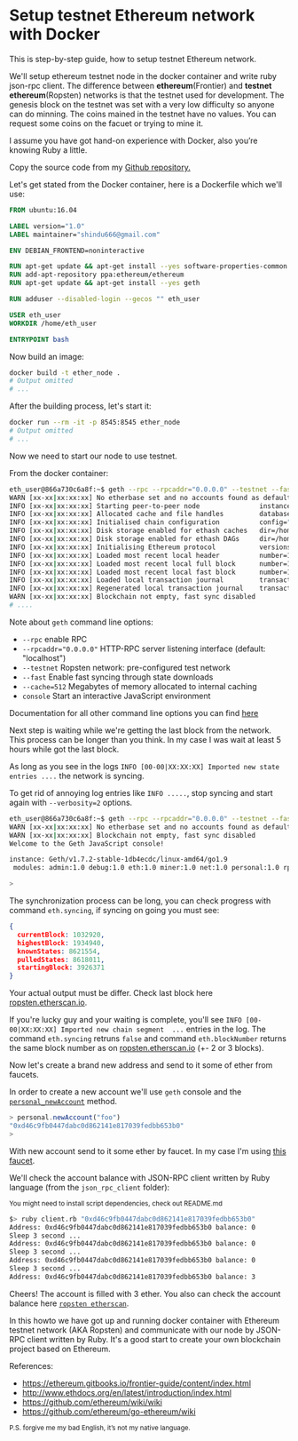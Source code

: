# Setup testnet Ethereum network with Docker

This is step-by-step guide, how to setup testnet Ethereum network.

We'll setup ethereum testnet node in the docker container and write ruby json-rpc client.
The difference between __ethereum__(Frontier) and __testnet ethereum__(Ropsten) networks is that the testnet 
used for development. The genesis block on the testnet was set with a very low difficulty so anyone can do minning.
The coins mained in the testnet have no values. You can request some coins on the facuet or trying to mine it.

I assume you have got hand-on experience with Docker, also you’re knowing Ruby a little. 

Copy the source code from my [Github repository.](https://github.com/fishbullet/Ethereum-Private-Network)

Let's get stated from the Docker container, here is a Dockerfile which we'll use:

```Dockerfile
FROM ubuntu:16.04

LABEL version="1.0"
LABEL maintainer="shindu666@gmail.com"

ENV DEBIAN_FRONTEND=noninteractive

RUN apt-get update && apt-get install --yes software-properties-common
RUN add-apt-repository ppa:ethereum/ethereum
RUN apt-get update && apt-get install --yes geth

RUN adduser --disabled-login --gecos "" eth_user

USER eth_user
WORKDIR /home/eth_user

ENTRYPOINT bash
```

Now build an image:

```bash
docker build -t ether_node .
# Output omitted
# ...
```

After the building process, let's start it:

```bash
docker run --rm -it -p 8545:8545 ether_node
# Output omitted
# ...
```

Now we need to start our node to use testnet.

From the docker container:

```bash
eth_user@866a730c6a8f:~$ geth --rpc --rpcaddr="0.0.0.0" --testnet --fast --cache=512 console
WARN [xx-xx|xx:xx:xx] No etherbase set and no accounts found as default 
INFO [xx-xx|xx:xx:xx] Starting peer-to-peer node               instance=Geth/v1.7.2-stable-1db4ecdc/linux-amd64/go1.9
INFO [xx-xx|xx:xx:xx] Allocated cache and file handles         database=/home/eth_user/.ethereum/testnet/geth/chaindata cache=512 handles=1024
INFO [xx-xx|xx:xx:xx] Initialised chain configuration          config="{ChainID: 3 Homestead: 0 DAO: <nil> DAOSupport: true EIP150: 0 EIP155: 10 EIP158: 10 Byzantium: 1700000 Engine: ethash}"
INFO [xx-xx|xx:xx:xx] Disk storage enabled for ethash caches   dir=/home/eth_user/.ethereum/testnet/geth/ethash count=3
INFO [xx-xx|xx:xx:xx] Disk storage enabled for ethash DAGs     dir=/home/eth_user/.ethash                       count=2
INFO [xx-xx|xx:xx:xx] Initialising Ethereum protocol           versions="[63 62]" network=3
INFO [xx-xx|xx:xx:xx] Loaded most recent local header          number=1934866 hash=480bc8…021ca1 td=6358565226576368
INFO [xx-xx|xx:xx:xx] Loaded most recent local full block      number=1934867 hash=a61065…492947 td=6358586381670544
INFO [xx-xx|xx:xx:xx] Loaded most recent local fast block      number=1934866 hash=480bc8…021ca1 td=6358565226576368
INFO [xx-xx|xx:xx:xx] Loaded local transaction journal         transactions=0 dropped=0
INFO [xx-xx|xx:xx:xx] Regenerated local transaction journal    transactions=0 accounts=0
WARN [xx-xx|xx:xx:xx] Blockchain not empty, fast sync disabled 
# ....
```

Note about `geth` command line options:

- `--rpc` enable RPC
- `--rpcaddr="0.0.0.0"` HTTP-RPC server listening interface (default: "localhost")
- `--testnet` Ropsten network: pre-configured test network
- `--fast` Enable fast syncing through state downloads
- `--cache=512` Megabytes of memory allocated to internal caching
- `console` Start an interactive JavaScript environment

Documentation for all other command line options you can find [here](https://github.com/ethereum/go-ethereum/wiki/Command-Line-Options)

Next step is waiting while we're getting the last block from the network.
This process can be longer than you think.
In my case I was wait at least 5 hours while got the last block.

As long as you see in the logs `INFO [00-00|XX:XX:XX] Imported new state entries ....` the network is syncing.

To get rid of annoying log entries like `INFO .....`, stop syncing and start again with `--verbosity=2` options.

```bash
eth_user@866a730c6a8f:~$ geth --rpc --rpcaddr="0.0.0.0" --testnet --fast --cache=512 --verbosity=2 console
WARN [xx-xx|xx:xx:xx] No etherbase set and no accounts found as default 
WARN [xx-xx|xx:xx:xx] Blockchain not empty, fast sync disabled 
Welcome to the Geth JavaScript console!

instance: Geth/v1.7.2-stable-1db4ecdc/linux-amd64/go1.9
 modules: admin:1.0 debug:1.0 eth:1.0 miner:1.0 net:1.0 personal:1.0 rpc:1.0 txpool:1.0 web3:1.0

> 
```

The synchronization process can be long, you can check progress with command `eth.syncing`, if syncing on going you must see:

```json
{                         
  currentBlock: 1032920,  
  highestBlock: 1934940,  
  knownStates: 8621554,   
  pulledStates: 8618011,  
  startingBlock: 3926371  
} 
```

Your actual output must be differ. Check last block here [ropsten.etherscan.io](https://ropsten.etherscan.io/).

If you're lucky guy and your waiting is complete, you'll see `INFO [00-00|XX:XX:XX] Imported new chain segment  ...` entries in the log.
The command `eth.syncing` retruns `false` and command `eth.blockNumber` returns the same block number as on [ropsten.etherscan.io](https://ropsten.etherscan.io/) (+\- 2 or 3 blocks).

Now let's create a brand new address and send to it some of ether from faucets.

In order to create a new account we'll use `geth` console and the [`personal_newAccount`](https://github.com/ethereum/go-ethereum/wiki/Management-APIs#personal_newaccount) method.
```js
> personal.newAccount("foo")
"0xd46c9fb0447dabc0d862141e817039fedbb653b0"
>
```
With new account send to it some ether by faucet. In my case I'm using [this faucet](http://faucet.ropsten.be:3001/).

We'll check the account balance with JSON-RPC client written by Ruby language (from the `json_rpc_client` folder):

<sub> You might need to install script dependencies, check out README.md </sub>

```bash
$> ruby client.rb "0xd46c9fb0447dabc0d862141e817039fedbb653b0"
Address: 0xd46c9fb0447dabc0d862141e817039fedbb653b0 balance: 0
Sleep 3 second ...
Address: 0xd46c9fb0447dabc0d862141e817039fedbb653b0 balance: 0
Sleep 3 second ...
Address: 0xd46c9fb0447dabc0d862141e817039fedbb653b0 balance: 0
Sleep 3 second ...
Address: 0xd46c9fb0447dabc0d862141e817039fedbb653b0 balance: 3
```

Cheers! The account is filled with 3 ether. You also can check the account balance here [`ropsten etherscan`](https://ropsten.etherscan.io/).

In this howto we have got up and running docker container with Ethereum testnet network (AKA Ropsten) and 
communicate with our node by JSON-RPC client written by Ruby.
It's a good start to create your own blockchain project based on Ethereum.

References:
- https://ethereum.gitbooks.io/frontier-guide/content/index.html
- http://www.ethdocs.org/en/latest/introduction/index.html
- https://github.com/ethereum/wiki/wiki
- https://github.com/ethereum/go-ethereum/wiki

<sub>P.S. forgive me my bad English, it’s not my native language.</sub>

